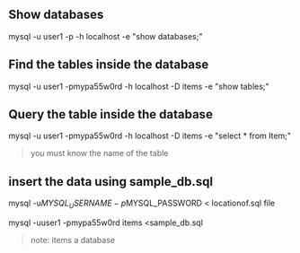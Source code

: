 
## Show databases
mysql -u user1 -p -h localhost -e "show databases;"

## Find the tables inside the database
mysql -u user1 -pmypa55w0rd -h localhost -D items -e "show tables;"

## Query the table inside the database
mysql -u user1 -pmypa55w0rd -h localhost -D items -e "select * from Item;"

> you must know the name of the table

## insert the data using sample_db.sql

mysql -u$MYSQL_USERNAME -p$MYSQL_PASSWORD <databaseName> < locationof.sql file 

mysql -uuser1 -pmypa55w0rd items <sample_db.sql

>note: items a database